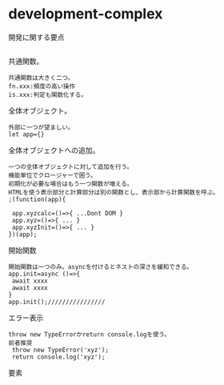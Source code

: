 # development-complex
開発に関する要点
```js
```
共通関数。
```
共通関数は大きく二つ。
fn.xxx:頻度の高い操作
is.xxx:判定も関数化する。
```
全体オブジェクト。
```
外部に一つが望ましい。
let app={}
```
全体オブジェクトへの追加。
```
一つの全体オブジェクトに対して追加を行う。
機能単位でクロージャーで囲う。
初期化が必要な場合はもう一つ関数が増える。
HTMLを使う表示部分と計算部分は別の関数とし、表示部から計算関数を呼ぶ。
;(function(app){

 app.xyzcalc=()=>{ ...Dont DOM }
 app.xyz=()=>{ ... }
 app.xyzInit=()=>{ ... }
})(app);
```
開始関数
```
開始関数は一つのみ。asyncを付けるとネストの深さを緩和できる。
app.init=async ()=>{
 await xxxx
 await xxxx
}
app.init();////////////////
```
エラー表示
```
throw new TypeErrorかreturn console.logを使う。
前者推奨
 throw new TypeError('xyz');
 return console.log('xyz');
```
要素
```
```
